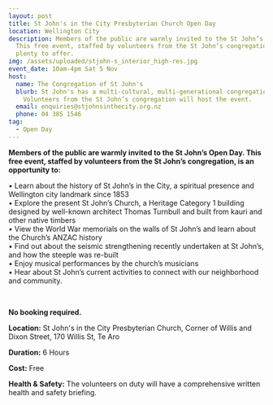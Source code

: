 ```yaml
---
layout: post
title: St John's in the City Presbyterian Church Open Day
location: Wellington City
description: Members of the public are warmly invited to the St John’s Open Day.
  This free event, staffed by volunteers from the St John’s congregation, has
  plenty to offer.
img: /assets/uploaded/stjohn-s_interior_high-res.jpg
event_date: 10am-4pm Sat 5 Nov
host:
  name: The Congregation of St John's
  blurb: St John's has a multi-cultural, multi-generational congregation.
    Volunteers from the St John’s congregation will host the event.
  email: enquiries@stjohnsinthecity.org.nz
  phone: 04 385 1546
tag:
  - Open Day
---
```

**Members of the public are warmly invited to the St John’s Open Day. This free event, staffed by volunteers from the St John’s congregation, is an opportunity to:**

• Learn about the history of St John’s in the City, a spiritual presence and Wellington city landmark since 1853\
• Explore the present St John’s Church, a Heritage Category 1 building designed by well-known architect Thomas Turnbull and built from kauri and other native timbers\
• View the World War memorials on the walls of St John’s and learn about the Church’s ANZAC history\
• Find out about the seismic strengthening recently undertaken at St John’s, and how the steeple was re-built\
• Enjoy musical performances by the church’s musicians\
• Hear about St John’s current activities to connect with our neighborhood and community.

<br>

**No booking required.**

**Location:** St John's in the City Presbyterian Church, Corner of Willis and Dixon Street, 170 Willis St, Te Aro

**Duration:** 6 Hours

**Cost:** Free

**Health & Safety:** The volunteers on duty will have a comprehensive written health and safety briefing.